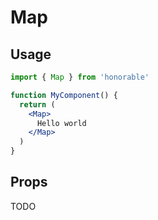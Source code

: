 # Map

## Usage

```jsx
import { Map } from 'honorable'

function MyComponent() {
  return (
    <Map>
      Hello world
    </Map>
  )
}
```

## Props

TODO
